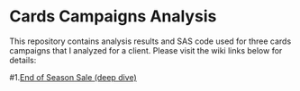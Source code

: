 # Cards Campaigns Analysis

This repository contains analysis results and SAS code used for three cards campaigns that I analyzed for a client. Please visit the wiki links below for details:

#1.[End of Season Sale (deep dive)](https://github.com/jstephenj14/Cards-Campaigns-Analysis/wiki/End-of-Season-Sale-Analysis)
